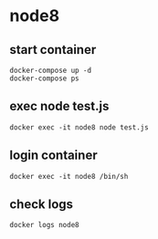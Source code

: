 # node8

## start container
```
docker-compose up -d
docker-compose ps
```

## exec node test.js
```
docker exec -it node8 node test.js
```

## login container
```
docker exec -it node8 /bin/sh
```

## check logs
```
docker logs node8
```

